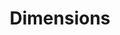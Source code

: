 ---
layout: default
bigquery: https://console.cloud.google.com/bigquery?p=covid-19-dimensions-ai&page=table&d=data&t=publications
contributors: Digital Science, https://www.digital-science.com/
cost: Free for personal, non-commercial use.
description: Dimensions contains more than 100 million publications, ranging from
  articles published in scholarly journals, books and book chapters, to preprints
  and conference proceedings. All publications are contextualized with linked data
  sets, funding, publications, patents, clinical trials, and policy documents. You
  can also view associated categories, funders, institutions, and researcher profiles.
documentation: https://docs.dimensions.ai/bigquery/index.html
last_edit: Mon, 04 Apr 2022 19:04:00 GMT
location: https://www.dimensions.ai/products/free/
maintained_by: Digital Science, https://www.digital-science.com/
schema_fields: '[''researcher_ids'', ''original_title'', ''citations_count'', ''funding_details'',
  ''description'', ''category_hrcs_rac'', ''start_year'', ''funding_jpy'', ''funder_org_cities'',
  ''editors'', ''funding_eur'', ''funding_usd'', ''open_access_categories_v2'', ''organisation_details'',
  ''categories'', ''grant_number'', ''legal_events'', ''citations'', ''citation_string'',
  ''phase'', ''assignee_countries'', ''category_icrp_ct'', ''ipcr'', ''linkout'',
  ''funder_countries'', ''embargo_date'', ''doi'', ''abstract'', ''funding_cny'',
  ''filing_status'', ''research_orgs'', ''publication_year'', ''funding_chf'', ''year'',
  ''title'', ''funder_org_acronyms'', ''brief_title'', ''priority_date'', ''associated_publication_id'',
  ''id'', ''altmetrics'', ''repository_name'', ''email_address'', ''links'', ''gender'',
  ''investigators'', ''repository_id'', ''relationships'', ''name'', ''address'',
  ''jurisdiction'', ''kind'', ''pmcid'', ''clinical_trial_ids'', ''assignee_orgs'',
  ''patent_ids'', ''funding_aud'', ''funding_cad'', ''aliases'', ''status'', ''pages'',
  ''types'', ''funder_org_countries'', ''active_years'', ''family_count'', ''inventor_names'',
  ''authors'', ''established'', ''category_sdg'', ''original_assignee_orgs'', ''registry'',
  ''date_imported_gbq'', ''pmid'', ''source_id'', ''funding_amount'', ''resulting_publication_doi'',
  ''category_bra'', ''research_org_country_names'', ''research_org_state_names'',
  ''language'', ''original_abstract'', ''wikipedia_url'', ''acronyms'', ''arxiv_id'',
  ''family_members_ids'', ''date_modified'', ''issue'', ''category_hra'', ''date_online'',
  ''open_access_categories'', ''conditions'', ''date_normal'', ''volume'', ''end_date'',
  ''end_year'', ''foa_number'', ''book_title'', ''book_series_title'', ''research_org_city_names'',
  ''metrics'', ''parent_id'', ''labels'', ''category_rcdc'', ''funding_nzd'', ''current_assignee'',
  ''research_org_state_codes'', ''mesh_terms'', ''journal_lists'', ''priority_year'',
  ''original_assignee'', ''publication_ids'', ''acronym'', ''supporting_grant_ids'',
  ''family_id'', ''funder_orgs'', ''funder_org'', ''expiration_date'', ''eisbn'',
  ''subtitles'', ''created_date'', ''filing_date'', ''associated_publication_doi'',
  ''date'', ''granted_year'', ''license'', ''funding_currency'', ''filing_year'',
  ''date_print'', ''current_assignee_orgs'', ''current_assignee_countries'', ''proceedings_title'',
  ''associated_publication_pmid'', ''resulting_publication_ids'', ''category_icrp_cso'',
  ''type'', ''isbn'', ''interventions'', ''acknowledgements'', ''mesh_headings'',
  ''publisher'', ''reference_ids'', ''associated_grant_ids'', ''conference'', ''granted_date'',
  ''journal'', ''research_org_cities'', ''external_ids'', ''category_uoa'', ''category_for'',
  ''funding_gbp'', ''repository_url'', ''publication_date'', ''cpc'', ''expiration_year'',
  ''cited_by_ids'', ''funder_org_state_codes'', ''date_inserted'', ''application_number'',
  ''concepts'', ''legal_status'', ''category_hrcs_hc'', ''original_assignee_countries'',
  ''start_date'', ''associated_publication_arxiv_id'', ''research_org_countries'']'
shortname: dimensions
tags:
- scholarly literature
- patents
- funding
- clinical trials
- academic profiles
terms_of_use: 'Use of both the Dimensions COVID-19 dataset and full Dimensions dataset
  are subject to the Dimensions Terms of use: https://www.dimensions.ai/policies-terms-legal '
title: Dimensions
uuid: dcff88bd-fe6b-4fdb-8159-809bf9d7bc1c
---